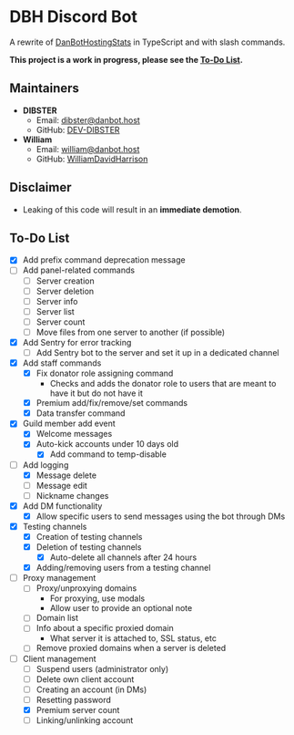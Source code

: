 # DBH Discord Bot
A rewrite of [DanBotHostingStats](https://github.com/DanBot-Hosting/DanBotHostingStats) in TypeScript and with slash commands.

**This project is a work in progress, please see the [To-Do List](#to-do-list).**

## Maintainers
- **DIBSTER**
  - Email: dibster@danbot.host
  - GitHub: [DEV-DIBSTER](https://github.com/DEV-DIBSTER)
- **William**
  - Email: william@danbot.host
  - GitHub: [WilliamDavidHarrison](https://github.com/WilliamDavidHarrison)

## Disclaimer
- Leaking of this code will result in an **immediate demotion**.

## To-Do List
- [x] Add prefix command deprecation message
- [ ] Add panel-related commands
  - [ ] Server creation
  - [ ] Server deletion
  - [ ] Server info
  - [ ] Server list
  - [ ] Server count
  - [ ] Move files from one server to another (if possible)
- [x] Add Sentry for error tracking
  - [ ] Add Sentry bot to the server and set it up in a dedicated channel
- [x] Add staff commands
  - [x] Fix donator role assigning command
    - Checks and adds the donator role to users that are meant to have it but do not have it
  - [x] Premium add/fix/remove/set commands
  - [x] Data transfer command
- [x] Guild member add event
  - [x] Welcome messages
  - [x] Auto-kick accounts under 10 days old
    - [x] Add command to temp-disable
- [ ] Add logging
  - [x] Message delete
  - [ ] Message edit
  - [ ] Nickname changes
- [x] Add DM functionality
  - [x] Allow specific users to send messages using the bot through DMs
- [x] Testing channels
  - [x] Creation of testing channels
  - [x] Deletion of testing channels
    - [x] Auto-delete all channels after 24 hours
  - [x] Adding/removing users from a testing channel
- [ ] Proxy management
  - [ ] Proxy/unproxying domains
    - For proxying, use modals
    - Allow user to provide an optional note
  - [ ] Domain list
  - [ ] Info about a specific proxied domain
    - What server it is attached to, SSL status, etc
  - [ ] Remove proxied domains when a server is deleted
- [ ] Client management
  - [ ] Suspend users (administrator only)
  - [ ] Delete own client account
  - [ ] Creating an account (in DMs)
  - [ ] Resetting password
  - [x] Premium server count
  - [ ] Linking/unlinking account
